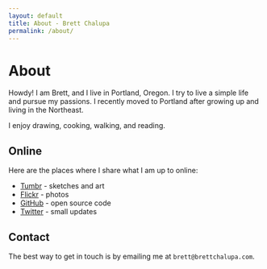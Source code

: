 ```yaml
---
layout: default
title: About - Brett Chalupa
permalink: /about/
---
```


# About

Howdy! I am Brett, and I live in Portland, Oregon. I try to live a
simple life and pursue my passions. I recently moved to Portland after
growing up and living in the Northeast.

I enjoy drawing, cooking, walking, and reading.

## Online

Here are the places where I share what I am up to online:

- [Tumbr](https://brettchalupa.tumblr.com) - sketches and art
- [Flickr](https://www.flickr.com/photos/brettchalupa/) - photos
- [GitHub](https://github.com/brettchalupa) - open source code
- [Twitter](https://twitter.com/brettchalupa) - small updates

## Contact

The best way to get in touch is by emailing me at
`brett@brettchalupa.com`.
